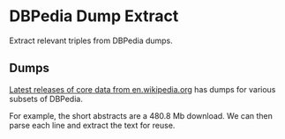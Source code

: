 # DBPedia Dump Extract

Extract relevant triples from DBPedia dumps.

## Dumps

[Latest releases of core data from en.wikipedia.org](https://databus.dbpedia.org/dbpedia/collections/latest-core) has dumps for various subsets of DBPedia.

For example, the short abstracts are a 480.8 Mb download. We can then parse each line and extract the text for reuse.


